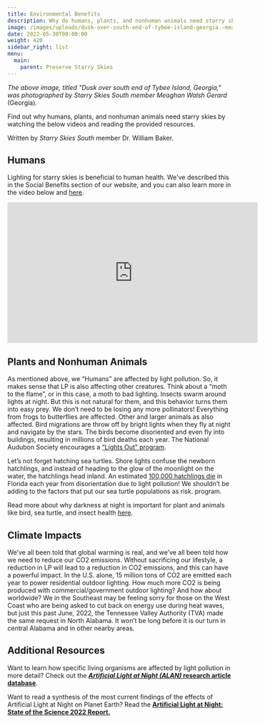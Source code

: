 ```yaml
---
title: Environmental Benefits
description: Why do humans, plants, and nonhuman animals need starry skies?
image: /images/uploads/dusk-over-south-end-of-tybee-island-georgia.-meaghan-gerard.-04.15.22.jpg
date: 2022-05-30T00:00:00
weight: 420
sidebar_right: list
menu:
  main:
    parent: Preserve Starry Skies
---
```

*The above image, titled "Dusk over south end of Tybee Island, Georgia," was photographed by Starry Skies South member Meaghan Walsh Gerard* (Georgia)*.*

Find out why humans, plants, and nonhuman animals need starry skies by watching the below videos and reading the provided resources.

W﻿ritten by *Starry Skies South* member Dr. William Baker.

## Humans

Lighting for starry skies is beneficial to human health.  We've described this in the Social Benefits section of our website, and you can also learn more in the video below and [here](https://www.darksky.org/light-pollution/human-health/).

<iframe width="560" height="315" src="https://www.youtube.com/embed/BKQH6T1DZvI" title="YouTube video player" frameborder="0" allow="accelerometer; autoplay; clipboard-write; encrypted-media; gyroscope; picture-in-picture" allowfullscreen></iframe>

## Plants and Nonhuman Animals

As mentioned above, we “Humans” are affected by light pollution. So, it makes sense that LP is also affecting other creatures. Think about a “moth to the flame”, or in this case, a moth to bad lighting. Insects swarm around lights at night. But this is not natural for them, and this behavior turns them into easy prey. We don’t need to be losing any more pollinators! Everything from frogs to butterflies are affected. Other and larger animals as also affected. Bird migrations are throw off by bright lights when they fly at night and navigate by the stars. The birds become disoriented and even fly into buildings, resulting in millions of bird deaths each year. The National Audubon Society encourages a [“Lights Out” program](https://www.audubon.org/lights-out-program).

Let’s not forget hatching sea turtles. Shore lights confuse the newborn hatchlings, and instead of heading to the glow of the moonlight on the water, the hatchlings head inland. An estimated [100,000 hatchlings die](https://www.nfwf.org/media-center/featured-stories/keeping-sea-turtles-dark) in Florida each year from disorientation due to light pollution! We shouldn’t be adding to the factors that put our sea turtle populations as risk. program. 

Read more about why darkness at night is important for plant and animals like bird, sea turtle, and insect health [](https://www.darksky.org/light-pollution/human-health/)[here](https://www.darksky.org/light-pollution/wildlife/).

## C﻿limate Impacts

We’ve all been told that global warming is real, and we’ve all been told how we need to reduce our CO2 emissions. Without sacrificing our lifestyle, a reduction in LP will lead to a reduction in CO2 emissions, and this can have a powerful impact. In the U.S. alone, 15 million tons of CO2 are emitted each year to power residential outdoor lighting. How much more CO2 is being produced with commercial/government outdoor lighting? And how about worldwide? We in the Southeast may be feeling sorry for those on the West Coast who are being asked to cut back on energy use during heat waves, but just this past June, 2022, the Tennessee Valley Authority (TVA) made the same request in North Alabama. It won’t be long before it is our turn in central Alabama and in other nearby areas.

## Additional Resources

Want to learn how specific living organisms are affected by light pollution in more detail?  Check out the **[*Artificial Light at Night* *(ALAN)* research article database](https://www.zotero.org/groups/2913367/alan_db/library)**.

Want to read a synthesis of the most current findings of the effects of Artificial Light at Night on Planet Earth? Read the **[Artificial Light at Night: State of the Science 2022 Report.](https://www.darksky.org/artificial-light-at-night-state-of-the-science-2022-report/)**